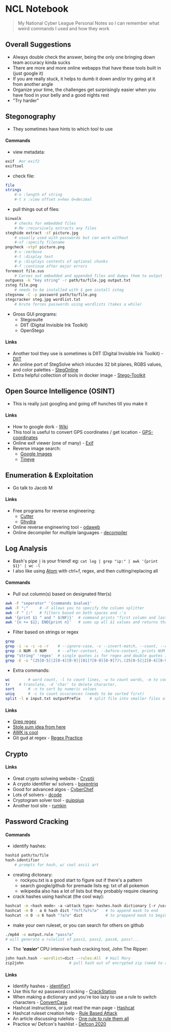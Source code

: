  # NCL Notebook
> My National Cyber League Personal Notes so I can remember what weird commands I used and how they work

## Overall Suggestions
- Always double check the answer, being the only one bringing down team accuracy kinda sucks
- There are more and more online webapps that have these tools built in (just google it)
- If you are really stuck, it helps to dumb it down and/or try going at it from another angle
- Organize your time, the challenges get surprisingly easier when you have food in your belly and a good nights rest
- "Try harder"


## Stegonography

- They sometimes have hints to which tool to use

#### Commands
- view metadata:
```bash
exif  #or exif2
exiftool
```
- check file:
```bash
file
strings 
	#-n :length of string
	#-t x :view offset x=hex d=decimal
```
- pull things out of files:
```bash
binwalk 
	# checks for embedded files
	#-Me :recursively extracts any files
steghide extract -sf picture.jpg
	# usually used with passwords but can work without
	#-sf :specify filename
pngcheck -vtpf picture.png
	#-v :verbose
	#-t :display text
	#-p :displays contents of optional chunks
	#-f :continue after major errors
foremost file.sus
	# Carves out embedded and appended files and dumps them to output
outguess -k "key string" -r path/to/file.jpg output.txt
zsteg file.png    
	# needs to be installed with $ gem install zsteg
stegsnow -C -p password path/to/file.png
stegcracker steg.jpg wordlist.txt
	# brute forces passwords using wordlists (takes a while) 
```
- Gross GUI programs:
	- Stegosuite
	- DIIT (Digital Invisible Ink Toolkit) 
	- OpenStego


#### Links
- Another tool they use is sometimes is DIIT (Digital Invisible Ink Toolkit) - [DIIT](http://diit.sourceforge.net/)
- An online port of StegSolve which inlucdes 32 bit planes, RGBS values, and color palettes - [StegOnline](https://stegonline.georgeom.net/upload)
- Extra helpful collection of tools in docker image - [Stego-Toolkit](https://www.kitploit.com/2018/06/stego-toolkit-collection-of.html)

## Open Source Intelligence (OSINT)

- This is really just googling and going off hunches till you make it

#### Links
- How to google dork - [Wiki](https://en.wikipedia.org/wiki/Google_hacking)
- This tool is useful to convert GPS coordinates / get location - [GPS-coordinates](https://www.gps-coordinates.net)
- Online exif viewer (one of many) - [Exif](http://exif.regex.info/exif.cgi)
- Reverse image search:
	- [Google Images](https://images.google.com/)
	- [Tineye](https://tineye.com/)

## Enumeration & Exploitation

- Go talk to Jacob M

#### Links 
- Free programs for reverse engineering:
	- [Cutter](https://cutter.re/)
	- [Ghydra](https://ghidra-sre.org/)
- Online reverse engineering tool - [odaweb](https://onlinedisassembler.com/odaweb/)
- Online decompiler for multiple languages - [decompiler](https://www.decompiler.com/)


## Log Analysis 

- Bash's pipe ```|``` is your friend! eg: ```cat log | grep "ip:" | awk '{print $1}' | wc -l```
- I also like using [Atom](https://atom.io/) with ctrl+f, regex, and then cutting/replacing all

#### Commands
- Pull out column(s) based on designated fiter(s)
```bash
awk -F "seperator" '{commands $value}'
awk -F ";"     # -F allows you to specify the column splitter
awk -F " |:"   # filters based on both spaces and :'s
awk '{print $1 " and " $(NF)}'  # command prints "first column and last column"
awk '{n += $1}; END{print n}'   # sums up all $1 values and returns that value at the end 
```
- Filter based on strings or regex
```bash 
grep
grep -i -v -c -o -r    # --ignore-case, -v --invert-match, --count, --only-matching, --recursive
grep -A NUM -B NUM     # --after-context, --before-context, prints NUM lines before or after grepped lines
grep "string" 'regex'  # single quotes is for regex and double quotes is strings
grep -E -o "(25[0-5]|2[0-4][0-9]|[01]?[0-9][0-9]?)\.(25[0-5]|2[0-4][0-9]|[01]?[0-9][0-9]?)\.(25[0-5]|2[0-4][0-9]|[01]?[0-9][0-9]?)\.(25[0-5]|2[0-4][0-9]|[01]?[0-9][0-9]?)" file   # Real IP regex
```
- Extra commands:
```bash
wc        # word count, -l to count lines, -w to count words, -m to count characters, -c to count bytes
tr 	  # translate, -d 'char' to delete character, 
sort      # -n to sort by numeric values 
uniq      # -c to count occurances (needs to be sorted first)
split -l x input.txt outputPrefix    # split file into smaller files after x lines  
```

#### Links
- [Grep regex](https://linuxize.com/post/regular-expressions-in-grep/)
- [Stole sum idea from here](https://askubuntu.com/questions/785038/how-can-i-sum-numbers-on-lines-in-a-file)
- [AWK is cool](https://www.howtogeek.com/562941/how-to-use-the-awk-command-on-linux/)
- Git gud at regex - [Regex Practice](https://regexr.com/)


## Crypto 
#### Links
- Great crypto solveing website - [Cryptii](https://cryptii.com/)
- A crypto identifier w/ solvers - [boxentriq](https://www.boxentriq.com/code-breaking/cipher-identifier)
- Good for advanced algos - [CyberChef](https://gchq.github.io/CyberChef/)
- Lots of solvers - [dcode](https://www.dcode.fr/tools-list)
- Cryptogram solver tool - [quipqiup](https://www.quipqiup.com/)
- Another tool site - [rumkin](http://rumkin.com/tools/cipher/cryptogram-solver.php)


## Password Cracking
#### Commands
- identify hashes:
```bash
hashid path/to/file
hash-identifier
	# prompts for hash, w/ cool ascii art
```
- creating dictonary:
	- rockyou.txt is a good start to figure out if there's a pattern 
	- search google/github for premade lists eg: txt of all pokemon
	- wikipedia also has a lot of lists but they probably require cleaning
- crack hashes using hashcat (the cool way):
```bash
hashcat -m <hash mode> -a <attack type> hashes.hash dictionary [-r /usr/share/hashcat/rules/ruleset.rule] # use "--stdout" to print out guesses 
hashcat -m 0 - a 6 hash dict "?n?l?u?s?a" 	# to append mask to end
hashcat -m 0 -a 6 hash "?a?a" dict         	# to preppend mask to beginning
```
- make your own ruleset, or you can search for others on github
```bash
./mp64 -o output.rule "pass?a"
# will generate a rulelist of pass1, pass2, passA, pass!...
```
- The ***'easier'*** CPU intensive hash cracking tool, John The Ripper:
```bash
john hash.hash --wordlist=dict --rules:All	# Hail Mary
zip2john  					# pull hash out of encrypted zip (need to remore another part before using hashcat)
```

#### Links
- Identify hashes - [identifier1](https://hashes.com/en/tools/hash_identifier)
- Use this for ez password cracking - [CrackStation](https://crackstation.net/)
- When making a dictionary and you're too lazy to use a rule to switch characters - [ConvertCase](https://convertcase.net/)
- Hashcat instructions, or just read the man page - [Hashcat](https://hashcat.net/wiki/doku.php?id=hashcat)
- Hashcat ruleset creation help - [Rule Based Attack](https://hashcat.net/wiki/doku.php?id=rule_based_attack)
- An article discussing rulelists - [One rule to rule them all](https://notsosecure.com/one-rule-to-rule-them-all/)
- Practice w/ Defcon's hashlist - [Defcon 2020](https://github.com/62726164/cmiyc2020)

